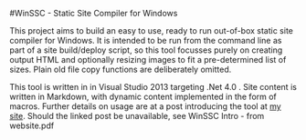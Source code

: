 #WinSSC - Static Site Compiler for Windows

This project aims to build an easy to use, ready to run out-of-box static site compiler for Windows. It is intended to be run from the command line as part of a site build/deploy script, so this tool focusses purely on creating output HTML and optionally resizing images to fit a pre-determined list of sizes. Plain old file copy functions are deliberately omitted.

This tool is written in in Visual Studio 2013 targeting .Net 4.0 .
Site content is written in Markdown, with dynamic content implemented in the form of macros. Further details on usage are at a post introducing the tool at [my site](http://eddiesoft.id.au/Static%20Site%20Builder%20v0.8.html).
Should the linked post be unavailable, see WinSSC Intro - from website.pdf